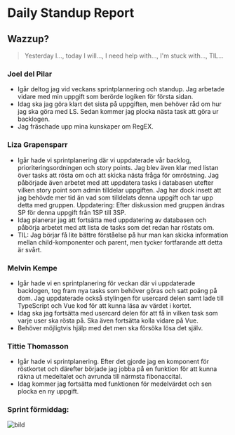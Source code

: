 # Daily Standup Report

## Wazzup?
> Yesterday I…, today I will…, I need help with…, I'm stuck with…, TIL…

### Joel del Pilar 
- Igår deltog jag vid veckans sprintplannering och standup. Jag arbetade vidare med min uppgift som berörde logiken för första sidan.
- Idag ska jag göra klart det sista på uppgiften, men behöver råd om hur jag ska göra med LS. Sedan kommer jag plocka nästa task att göra ur backlogen.
- Jag fräschade upp mina kunskaper om RegEX.

### Liza Grapensparr
- Igår hade vi sprintplanering där vi uppdaterade vår backlog, prioriteringsordningen och story points. Jag blev även klar med listan över tasks att rösta om och att skicka nästa fråga för omröstning. Jag påbörjade även arbetet med att uppdatera tasks i databasen utefter vilken story point som admin tilldelar uppgiften. Jag har dock insett att jag behövde mer tid än vad som tilldelats denna uppgift och tar upp detta med gruppen. Uppdatering: Efter diskussion med gruppen ändras SP för denna uppgift från 1SP till 3SP.
- Idag planerar jag att fortsätta med uppdatering av databasen och påbörja arbetet med att lista de tasks som det redan har röstats om.
- TIL: Jag börjar få lite bättre förståelse på hur man kan skicka information mellan child-komponenter och parent, men tycker fortfarande att detta är svårt.

### Melvin Kempe
- Igår hade vi en sprintplanering för veckan där vi uppdaterade backlogen, tog fram nya tasks som behöver göras och satt poäng på dom. Jag uppdaterade också stylingen för usercard delen samt lade till TypeScript och Vue kod för att kunna läsa av värdet i kortet.
- Idag ska jag fortsätta med usercard delen för att få in vilken task som varje user ska rösta på. Ska även fortsätta kolla vidare på Vue.
- Behöver möjligtvis hjälp med det men ska försöka lösa det själv. 

### Tittie Thomasson
- Igår hade vi sprintplanering. Efter det gjorde jag en komponent för röstkortet och därefter började jag jobba på en funktion för att kunna räkna ut medeltalet och avrunda till närmsta fibonaccital.
- Idag kommer jag fortsätta med funktionen för medelvärdet och sen plocka en ny uppgift.  


### Sprint förmiddag:

![bild](https://user-images.githubusercontent.com/103323456/237032273-b11cd6d3-39bc-4272-ae05-e6144599d18f.png)

